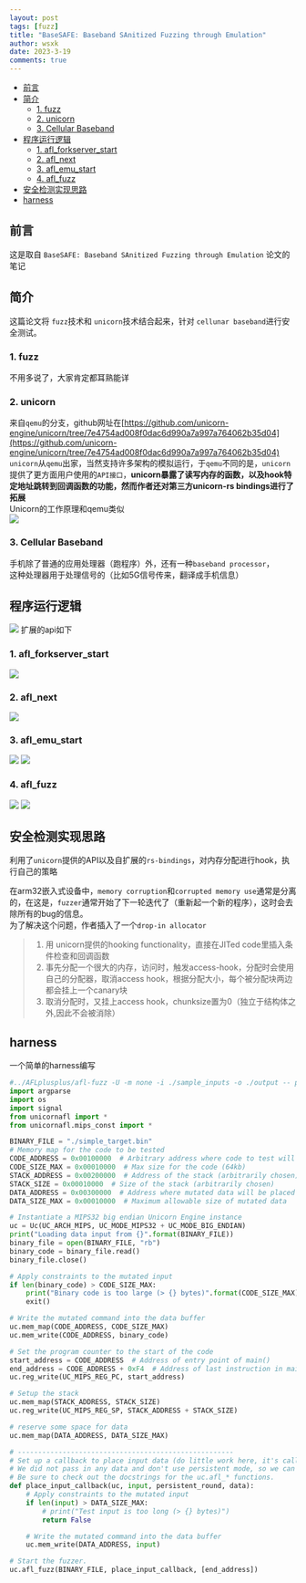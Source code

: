 ```yaml
---
layout: post
tags: [fuzz]
title: "BaseSAFE: Baseband SAnitized Fuzzing through Emulation"
author: wsxk
date: 2023-3-19
comments: true
---
```


- [前言](#前言)
- [简介](#简介)
  - [1. fuzz](#1-fuzz)
  - [2. unicorn](#2-unicorn)
  - [3. Cellular Baseband](#3-cellular-baseband)
- [程序运行逻辑](#程序运行逻辑)
  - [1. afl\_forkserver\_start](#1-afl_forkserver_start)
  - [2. afl\_next](#2-afl_next)
  - [3. afl\_emu\_start](#3-afl_emu_start)
  - [4. afl\_fuzz](#4-afl_fuzz)
- [安全检测实现思路](#安全检测实现思路)
- [harness](#harness)


## 前言<br>
这是取自 `BaseSAFE: Baseband SAnitized Fuzzing through Emulation` 论文的笔记<br>

## 简介<br>
这篇论文将 `fuzz`技术和 `unicorn`技术结合起来，针对 `cellunar baseband`进行安全测试。<br>

### 1. fuzz<br>
不用多说了，大家肯定都耳熟能详<br>

### 2. unicorn<br>
来自`qemu`的分支，github网址在[https://github.com/unicorn-engine/unicorn/tree/7e4754ad008f0dac6d990a7a997a764062b35d04](https://github.com/unicorn-engine/unicorn/tree/7e4754ad008f0dac6d990a7a997a764062b35d04)<br>
`unicorn`从`qemu`出家，当然支持许多架构的模拟运行，于`qemu`不同的是，`unicorn`提供了更方面用户使用的`API接口`，**unicorn暴露了读写内存的函数，以及hook特定地址跳转到回调函数的功能，然而作者还对第三方unicorn-rs bindings进行了拓展**<br>
Unicorn的工作原理和qemu类似<br>
![](https://raw.githubusercontent.com/wsxk/wsxk_pictures/main/2023-2-18-reverse/20230319141716.png)

### 3. Cellular Baseband<br>
手机除了普通的应用处理器（跑程序）外，还有一种`baseband processor`，<br>
这种处理器用于处理信号的（比如5G信号传来，翻译成手机信息）<br>

## 程序运行逻辑<br>
![](https://raw.githubusercontent.com/wsxk/wsxk_pictures/main/2023-2-18-reverse/20230319151047.png)
扩展的api如下<br>
### 1. afl_forkserver_start<br>
![](https://raw.githubusercontent.com/wsxk/wsxk_pictures/main/2023-2-18-reverse/20230319210904.png)

### 2. afl_next<br>
![](https://raw.githubusercontent.com/wsxk/wsxk_pictures/main/2023-2-18-reverse/20230319210844.png)

### 3. afl_emu_start<br>
![](https://raw.githubusercontent.com/wsxk/wsxk_pictures/main/2023-2-18-reverse/20230319210818.png)
![](https://raw.githubusercontent.com/wsxk/wsxk_pictures/main/2023-2-18-reverse/20230319210830.png)

### 4. afl_fuzz<br>
![](https://raw.githubusercontent.com/wsxk/wsxk_pictures/main/2023-2-18-reverse/20230319210716.png)
![](https://raw.githubusercontent.com/wsxk/wsxk_pictures/main/2023-2-18-reverse/20230319210731.png)

## 安全检测实现思路<br>
利用了`unicorn`提供的API以及自扩展的`rs-bindings`，对内存分配进行hook，执行自己的策略<br>

在arm32嵌入式设备中，`memory corruption`和`corrupted memory use`通常是分离的，在这是，`fuzzer`通常开始了下一轮迭代了（重新起一个新的程序），这时会去除所有的bug的信息。<br>
为了解决这个问题，作者插入了一个`drop-in allocator`<br>
> 1. 用 unicorn提供的hooking functionality，直接在JITed code里插入条件检查和回调函数
> 2. 事先分配一个很大的内存，访问时，触发access-hook，分配时会使用自己的分配器，取消access hook，根据分配大小，每个被分配块两边都会挂上一个canary块
> 3. 取消分配时，又挂上access hook，chunksize置为0（独立于结构体之外,因此不会被消除）


## harness<br>
一个简单的harness编写<br>
```python
#../AFLplusplus/afl-fuzz -U -m none -i ./sample_inputs -o ./output -- python3 test_harness.py @@ 
import argparse
import os
import signal
from unicornafl import *
from unicornafl.mips_const import *

BINARY_FILE = "./simple_target.bin"
# Memory map for the code to be tested
CODE_ADDRESS = 0x00100000  # Arbitrary address where code to test will be loaded
CODE_SIZE_MAX = 0x00010000  # Max size for the code (64kb)
STACK_ADDRESS = 0x00200000  # Address of the stack (arbitrarily chosen)
STACK_SIZE = 0x00010000  # Size of the stack (arbitrarily chosen)
DATA_ADDRESS = 0x00300000  # Address where mutated data will be placed
DATA_SIZE_MAX = 0x00010000  # Maximum allowable size of mutated data

# Instantiate a MIPS32 big endian Unicorn Engine instance
uc = Uc(UC_ARCH_MIPS, UC_MODE_MIPS32 + UC_MODE_BIG_ENDIAN)
print("Loading data input from {}".format(BINARY_FILE))
binary_file = open(BINARY_FILE, "rb")
binary_code = binary_file.read()
binary_file.close()

# Apply constraints to the mutated input
if len(binary_code) > CODE_SIZE_MAX:
    print("Binary code is too large (> {} bytes)".format(CODE_SIZE_MAX))
    exit()

# Write the mutated command into the data buffer
uc.mem_map(CODE_ADDRESS, CODE_SIZE_MAX)
uc.mem_write(CODE_ADDRESS, binary_code)

# Set the program counter to the start of the code
start_address = CODE_ADDRESS  # Address of entry point of main()
end_address = CODE_ADDRESS + 0xF4  # Address of last instruction in main()
uc.reg_write(UC_MIPS_REG_PC, start_address)

# Setup the stack
uc.mem_map(STACK_ADDRESS, STACK_SIZE)
uc.reg_write(UC_MIPS_REG_SP, STACK_ADDRESS + STACK_SIZE)

# reserve some space for data
uc.mem_map(DATA_ADDRESS, DATA_SIZE_MAX)

# -----------------------------------------------------
# Set up a callback to place input data (do little work here, it's called for every single iteration)
# We did not pass in any data and don't use persistent mode, so we can ignore these params.
# Be sure to check out the docstrings for the uc.afl_* functions.
def place_input_callback(uc, input, persistent_round, data):
    # Apply constraints to the mutated input
    if len(input) > DATA_SIZE_MAX:
        # print("Test input is too long (> {} bytes)")
        return False

    # Write the mutated command into the data buffer
    uc.mem_write(DATA_ADDRESS, input)

# Start the fuzzer.
uc.afl_fuzz(BINARY_FILE, place_input_callback, [end_address])
```